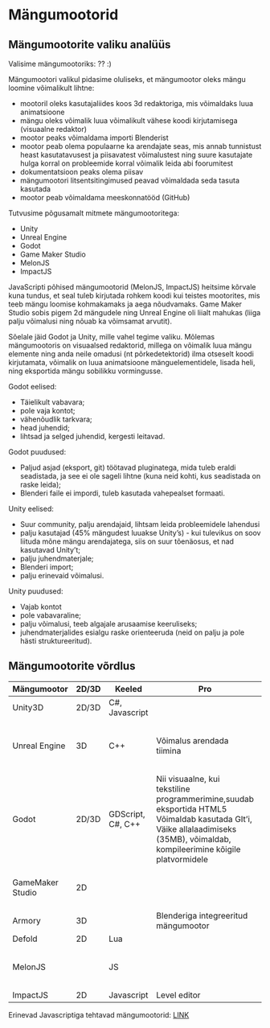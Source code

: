 # Mängumootorid


## Mängumootorite valiku analüüs

Valisime mängumootoriks: ?? :) 

<p>Mängumootori valikul pidasime oluliseks, et mängumootor oleks mängu loomine võimalikult lihtne:</p>

<ul>
  <li>mootoril oleks kasutajaliides koos 3d redaktoriga, mis võimaldaks luua animatsioone</li>
  <li>mängu oleks võimalik luua võimalikult vähese koodi kirjutamisega (visuaalne redaktor)</li>
  <li>mootor peaks võimaldama importi Blenderist</li>
  <li>mootor peab olema populaarne ka arendajate seas, mis annab tunnistust heast kasutatavusest ja piisavatest võimalustest ning suure kasutajate hulga korral on probleemide korral võimalik leida abi foorumitest</li>
  <li>dokumentatsioon peaks olema piisav</li>
  <li>mängumootori litsentsitingimused peavad võimaldada seda tasuta kasutada</li>
  <li>mootor peab võimaldama meeskonnatööd (GitHub)</li>
</ul>

<p>Tutvusime põgusamalt mitmete mängumootoritega:</p>

<ul>
  <li>Unity</li>
  <li>Unreal Engine</li>
  <li>Godot</li>
  <li>Game Maker Studio</li>
  <li>MelonJS</li>
  <li>ImpactJS</li>
</ul>

<p>JavaScripti põhised mängumootorid (MelonJS, ImpactJS) heitsime kõrvale kuna tundus, et seal tuleb kirjutada rohkem koodi kui teistes mootorites, mis teeb mängu loomise kohmakamaks ja aega nõudvamaks. Game Maker Studio sobis pigem 2d mängudele ning Unreal Engine oli liialt mahukas (liiga palju võimalusi ning nõuab ka võimsamat arvutit). </p>

<p>Sõelale jäid Godot ja Unity, mille vahel tegime valiku. Mõlemas mängumootoris on visuaalsed redaktorid, millega on võimalik luua mängu elemente ning anda neile omadusi (nt põrkedetektorid) ilma otseselt koodi kirjutamata, võimalik on luua animatsioone mänguelementidele, lisada heli, ning eksportida mängu sobilikku vormingusse.</p>

<p>Godot eelised:</p>
<ul>
  <li>Täielikult vabavara;</li>
  <li>pole vaja kontot;</li>
  <li>vähenõudlik tarkvara;</li>
  <li>head juhendid;</li>
  <li>lihtsad ja selged juhendid, kergesti leitavad.</li>
</ul>

<p>Godot puudused:</p>
<ul>
  <li>Paljud asjad (eksport, git) töötavad pluginatega, mida tuleb eraldi seadistada, ja see ei ole sageli lihtne (kuna neid kohti, kus seadistada on raske leida);</li>
  <li>Blenderi faile ei impordi, tuleb kasutada vahepealset formaati.</li>
</ul>

<p>Unity eelised:</p>
<ul>
  <li>Suur community, palju arendajaid, lihtsam leida probleemidele lahendusi</li>
  <li>palju kasutajad (45% mängudest luuakse Unity’s) - kui tulevikus on soov liituda mõne mängu arendajatega, siis on suur tõenäosus, et nad kasutavad Unity’t;</li>
  <li>palju juhendmaterjale;</li>
  <li>Blenderi import;</li>
  <li>palju erinevaid võimalusi.</li>
</ul>

<p>Unity puudused:</p>
<ul>
  <li>Vajab kontot</li>
  <li>pole vabavaraline;</li>
  <li>palju võimalusi, teeb algajale arusaamise keeruliseks;</li>
  <li>juhendmaterjalides esialgu raske orienteeruda (neid on palju ja pole hästi struktureeritud).</li>
</ul>



## Mängumootorite võrdlus

| Mängumootor | 2D/3D | Keeled   | Pro | Con |
| -----------   | ----------- | ----------- | ----------------- | ----------------- |
| Unity3D   | 2D/3D |C#, Javascript  |   |  |
| Unreal Engine   | 3D |C++  | Võimalus arendada tiimina  | Väikese mängu jaoks liiga suur, vajab võimsat arvutit |
| Godot   | 2D/3D |GDScript, C#, C++  | Nii visuaalne, kui tekstiline programmerimine,suudab eksportida HTML5 Võimaldab kasutada GIt’i, Väike allalaadimiseks (35MB), võimaldab, kompileerimine kõigile platvormidele  |  |
| GameMaker Studio   | 2D |  |   | Editor pole võrreldav Unity või Godot’ga |
| Armory   | 3D |  | Blenderiga integreeritud mängumootor  | Arendusjärgus, ebastabiilne |
| Defold   | 2D | Lua  |   |  |
| MelonJS   |  | JS  |   | Javascripti koodis ajamahukas töö |
| ImpactJS   | 2D | Javascript  | Level editor  |  |

Erinevad Javascriptiga tehtavad mängumootorid: [LINK](https://www.makeuseof.com/game-development-top-javascript-engines/)